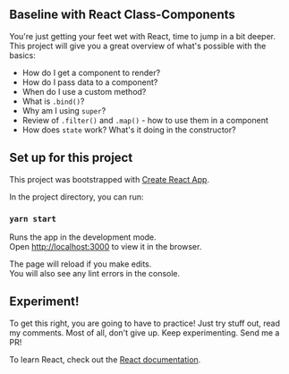 ## Baseline with React Class-Components

You're just getting your feet wet with React, time to jump in a bit deeper. This project will give you a great overview of what's possible with the basics:

- How do I get a component to render?
- How do I pass data to a component?
- When do I use a custom method?
- What is `.bind()`? 
- Why am I using `super`?
- Review of `.filter()` and `.map()` - how to use them in a component
- How does `state` work? What's it doing in the constructor?



## Set up for this project

This project was bootstrapped with [Create React App](https://github.com/facebook/create-react-app).

In the project directory, you can run:

### `yarn start`

Runs the app in the development mode.<br />
Open [http://localhost:3000](http://localhost:3000) to view it in the browser.

The page will reload if you make edits.<br />
You will also see any lint errors in the console.



## Experiment!

To get this right, you are going to have to practice! Just try stuff out, read my comments. Most of all, don't give up. Keep experimenting. Send me a PR!

To learn React, check out the [React documentation](https://reactjs.org/).

